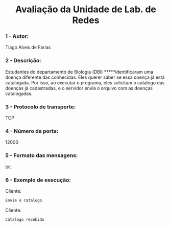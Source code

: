 
<h1 align="center"><strong>Avaliação da Unidade de Lab. de Redes</strong></h1>


<h3>1 - Autor:</h3>
<p>Tiago Alves de Farias</p>

<h3> 2 - Descrição:</h3>
<p>Estudantes do departamento de Biologia (DBI) *****identificaram uma doença diferente das conhecidas. Eles querer saber se essa doença já está catalogada. Por isso, ao executar o programa, eles solicitam o catalogo das doenças já cadastradas, e o servidor envia o arquivo com as doenças catalogadas.</p>

<h3> 3 - Protocolo de transporte:</h3>
<p>TCP</p>
    
<h3> 4 - Número da porta:</h3>
<p>12000</p>
    
<h3> 5 - Formato das mensagens:</h3>
<p>txt</p>

<h3> 6 - Exemplo de execução:</h3>
<p>Cliente:</p>

```bash
Envie o catalogo
```

<p>Cliente: </p>

```bash
Catalogo recebido
```
